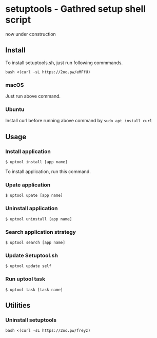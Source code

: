 # setuptools - Gathred setup shell script

now under construction

## Install

To install setuptools.sh, just run following commmands.

```
bash <(curl -sL https://2oo.pw/eMFfU)
```

### macOS

Just run above command.


### Ubuntu

Install curl before running above command by `sudo apt install curl`


## Usage

### Install application

```
$ uptool install [app name]
```

To install application, run this command.


### Upate application

```
$ uptool upate [app name]
```

### Uninstall application

```
$ uptool uninstall [app name]
```

### Search application strategy

```
$ uptool search [app name]
```

### Update Setuptool.sh

```
$ uptool update self
```

### Run uptool task

```
$ uptool task [task name]
```

## Utilities

### Uninstall setuptools

```
bash <(curl -sL https://2oo.pw/freyz)
```
